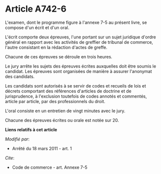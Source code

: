 # Article A742-6

L'examen, dont le programme figure à l'annexe 7-5 au présent livre, se compose d'un écrit et d'un oral. 

L'écrit comporte deux épreuves, l'une portant sur un sujet juridique d'ordre général en rapport avec les activités de
greffier de tribunal de commerce, l'autre consistant en la rédaction d'actes de greffe. 

Chacune de ces épreuves se déroule en trois heures. 

Le jury arrête les sujets des épreuves écrites auxquelles doit être soumis le candidat. Les épreuves sont organisées de
manière à assurer l'anonymat des candidats. 

Les candidats sont autorisés à se servir de codes et recueils de lois et décrets comportant des références d'articles de
doctrine et de jurisprudence, à l'exclusion toutefois de codes annotés et commentés, article par article, par des
professionnels du droit. 

L'oral consiste en un entretien de vingt minutes avec le jury. 

Chacune des épreuves écrites ou orale est notée sur 20.

**Liens relatifs à cet article**

_Modifié par_:

  - Arrêté du 18 mars 2011 - art. 1

_Cite_:

  - Code de commerce - art. Annexe 7-5
